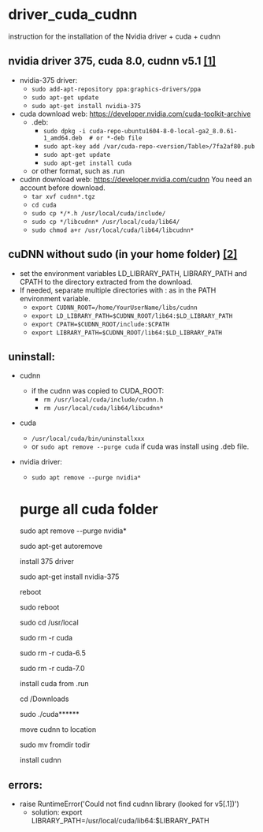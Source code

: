 # driver_cuda_cudnn
instruction for the installation of the Nvidia driver + cuda + cudnn
## nvidia driver 375, cuda 8.0, cudnn v5.1 [[1]](https://medium.com/@vivek.yadav/deep-learning-setup-for-ubuntu-16-04-tensorflow-1-2-keras-opencv3-python3-cuda8-and-cudnn5-1-324438dd46f0)
  - nvidia-375 driver:
      * `sudo add-apt-repository ppa:graphics-drivers/ppa`
      * `sudo apt-get update`
      * `sudo apt-get install nvidia-375`
  - cuda download web: https://developer.nvidia.com/cuda-toolkit-archive 
      * .deb:
          - `sudo dpkg -i cuda-repo-ubuntu1604-8-0-local-ga2_8.0.61-1_amd64.deb  # or *-deb file`
          - `sudo apt-key add /var/cuda-repo-<version/Table>/7fa2af80.pub`
          - `sudo apt-get update`
          - `sudo apt-get install cuda`
      * or other format, such as .run
  - cudnn download web: https://developer.nvidia.com/cudnn    You need an account before download.
      * `tar xvf cudnn*.tgz`
      * `cd cuda`
      * `sudo cp */*.h /usr/local/cuda/include/`
      * `sudo cp */libcudnn* /usr/local/cuda/lib64/`
      * `sudo chmod a+r /usr/local/cuda/lib64/libcudnn*`

## cuDNN without sudo (in your home folder) [[2]](http://deeplearning.net/software/theano/library/sandbox/cuda/dnn.html)
  - set the environment variables LD_LIBRARY_PATH, LIBRARY_PATH and CPATH to the directory extracted from the download. 
  - If needed, separate multiple directories with : as in the PATH environment variable.
      * `export CUDNN_ROOT=/home/YourUserName/libs/cudnn`
      * `export LD_LIBRARY_PATH=$CUDNN_ROOT/lib64:$LD_LIBRARY_PATH`
      * `export CPATH=$CUDNN_ROOT/include:$CPATH`
      * `export LIBRARY_PATH=$CUDNN_ROOT/lib64:$LD_LIBRARY_PATH`

## uninstall:
  - cudnn
      * if the cudnn was copied to CUDA_ROOT:
          - `rm /usr/local/cuda/include/cudnn.h`
          - `rm /usr/local/cuda/lib64/libcudnn*`
  - cuda
      * `/usr/local/cuda/bin/uninstallxxx`
      * or `sudo apt remove --purge cuda`    if cuda was install using .deb file.
  - nvidia driver:
      * `sudo apt remove --purge nvidia*`
      # purge all cuda folder
      sudo apt remove --purge nvidia*
      
      sudo apt-get autoremove
      
      install 375 driver
      
      sudo apt-get install nvidia-375
      
      reboot
      
      sudo reboot
      
      sudo cd /usr/local
      
      sudo rm -r cuda
      
      sudo rm -r cuda-6.5
      
      sudo rm -r cuda-7.0
      
      install cuda from .run
      
      cd /Downloads
      
      sudo ./cuda******
      
      move cudnn to location
      
      sudo mv fromdir todir
      
      install cudnn

## errors:
  - raise RuntimeError('Could not find cudnn library (looked for v5[.1])')
      * solution: export LIBRARY_PATH=/usr/local/cuda/lib64:$LIBRARY_PATH
